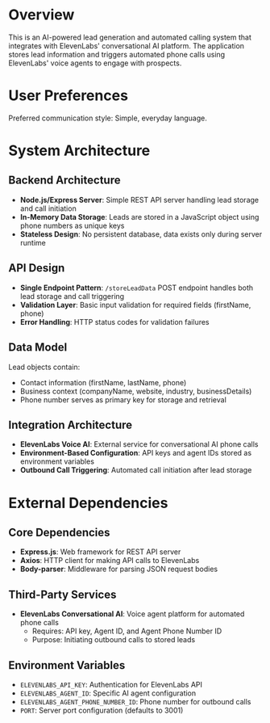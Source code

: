 # Overview

This is an AI-powered lead generation and automated calling system that integrates with ElevenLabs' conversational AI platform. The application stores lead information and triggers automated phone calls using ElevenLabs' voice agents to engage with prospects.

# User Preferences

Preferred communication style: Simple, everyday language.

# System Architecture

## Backend Architecture
- **Node.js/Express Server**: Simple REST API server handling lead storage and call initiation
- **In-Memory Data Storage**: Leads are stored in a JavaScript object using phone numbers as unique keys
- **Stateless Design**: No persistent database, data exists only during server runtime

## API Design
- **Single Endpoint Pattern**: `/storeLeadData` POST endpoint handles both lead storage and call triggering
- **Validation Layer**: Basic input validation for required fields (firstName, phone)
- **Error Handling**: HTTP status codes for validation failures

## Data Model
Lead objects contain:
- Contact information (firstName, lastName, phone)
- Business context (companyName, website, industry, businessDetails)
- Phone number serves as primary key for storage and retrieval

## Integration Architecture
- **ElevenLabs Voice AI**: External service for conversational AI phone calls
- **Environment-Based Configuration**: API keys and agent IDs stored as environment variables
- **Outbound Call Triggering**: Automated call initiation after lead storage

# External Dependencies

## Core Dependencies
- **Express.js**: Web framework for REST API server
- **Axios**: HTTP client for making API calls to ElevenLabs
- **Body-parser**: Middleware for parsing JSON request bodies

## Third-Party Services
- **ElevenLabs Conversational AI**: Voice agent platform for automated phone calls
  - Requires: API key, Agent ID, and Agent Phone Number ID
  - Purpose: Initiating outbound calls to stored leads

## Environment Variables
- `ELEVENLABS_API_KEY`: Authentication for ElevenLabs API
- `ELEVENLABS_AGENT_ID`: Specific AI agent configuration
- `ELEVENLABS_AGENT_PHONE_NUMBER_ID`: Phone number for outbound calls
- `PORT`: Server port configuration (defaults to 3001)